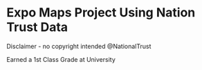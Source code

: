 # Expo Maps Project Using Nation Trust Data

Disclaimer - no copyright intended @NationalTrust

Earned a 1st Class Grade at University
